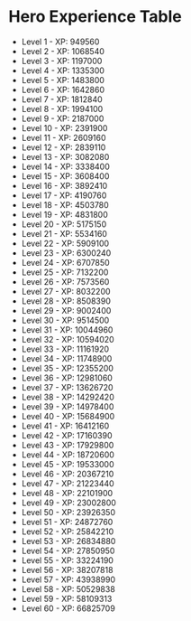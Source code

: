 # Hero Experience Table
- Level  1 - XP: 949560
- Level  2 - XP: 1068540
- Level  3 - XP: 1197000
- Level  4 - XP: 1335300
- Level  5 - XP: 1483800
- Level  6 - XP: 1642860
- Level  7 - XP: 1812840
- Level  8 - XP: 1994100
- Level  9 - XP: 2187000
- Level 10 - XP: 2391900
- Level 11 - XP: 2609160
- Level 12 - XP: 2839110
- Level 13 - XP: 3082080
- Level 14 - XP: 3338400
- Level 15 - XP: 3608400
- Level 16 - XP: 3892410
- Level 17 - XP: 4190760
- Level 18 - XP: 4503780
- Level 19 - XP: 4831800
- Level 20 - XP: 5175150
- Level 21 - XP: 5534160
- Level 22 - XP: 5909100
- Level 23 - XP: 6300240
- Level 24 - XP: 6707850
- Level 25 - XP: 7132200
- Level 26 - XP: 7573560
- Level 27 - XP: 8032200
- Level 28 - XP: 8508390
- Level 29 - XP: 9002400
- Level 30 - XP: 9514500
- Level 31 - XP: 10044960
- Level 32 - XP: 10594020
- Level 33 - XP: 11161920
- Level 34 - XP: 11748900
- Level 35 - XP: 12355200
- Level 36 - XP: 12981060
- Level 37 - XP: 13626720
- Level 38 - XP: 14292420
- Level 39 - XP: 14978400
- Level 40 - XP: 15684900
- Level 41 - XP: 16412160
- Level 42 - XP: 17160390
- Level 43 - XP: 17929800
- Level 44 - XP: 18720600
- Level 45 - XP: 19533000
- Level 46 - XP: 20367210
- Level 47 - XP: 21223440
- Level 48 - XP: 22101900
- Level 49 - XP: 23002800
- Level 50 - XP: 23926350
- Level 51 - XP: 24872760
- Level 52 - XP: 25842210
- Level 53 - XP: 26834880
- Level 54 - XP: 27850950
- Level 55 - XP: 33224190
- Level 56 - XP: 38207818
- Level 57 - XP: 43938990
- Level 58 - XP: 50529838
- Level 59 - XP: 58109313
- Level 60 - XP: 66825709
